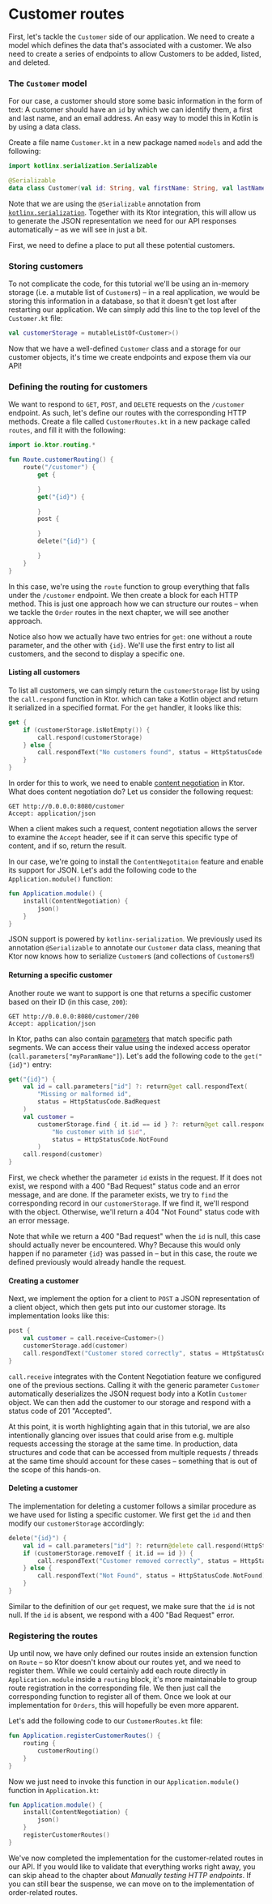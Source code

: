 # Customer routes

First, let's tackle the `Customer` side of our application. We need to create a model which defines the data that's associated with a customer. We also need to create a series of endpoints to allow Customers to be added, listed, and deleted.

### The `Customer` model

For our case, a customer should store some basic information in the form of text: A customer should have an `id` by which we can identify them, a first and last name, and an email address. An easy way to model this in Kotlin is by using a data class.

Create a file name `Customer.kt` in a new package named `models` and add the following:

```kotlin
import kotlinx.serialization.Serializable

@Serializable
data class Customer(val id: String, val firstName: String, val lastName: String, val email: String)
```

Note that we are using the `@Serializable` annotation from [`kotlinx.serialization`](https://github.com/Kotlin/kotlinx.serialization). Together with its Ktor integration, this will allow us to generate the JSON representation we need for our API responses automatically – as we will see in just a bit.

First, we need to define a place to put all these potential customers.

### Storing customers

To not complicate the code, for this tutorial we'll be using an in-memory storage (i.e. a mutable list of `Customer`s) – in a real application, we would be storing this information in a database, so that it doesn't get lost after restarting our application. We can simply add this line to the top level of the `Customer.kt` file:

```kotlin
val customerStorage = mutableListOf<Customer>()
```

Now that we have a well-defined `Customer` class and a storage for our customer objects, it's time we create endpoints and expose them via our API!

### Defining the routing for customers

We want to respond to `GET`, `POST`, and `DELETE` requests on the `/customer` endpoint. As such, let's define our routes with the corresponding HTTP methods. Create a file called `CustomerRoutes.kt` in a new package called `routes`, and fill it with the following:

```kotlin
import io.ktor.routing.*

fun Route.customerRouting() {
    route("/customer") {
        get {

        }
        get("{id}") {

        }
        post {

        }
        delete("{id}") {

        }
    }
}
```

In this case, we're using the `route` function to group everything that falls under the `/customer` endpoint. We then create a block for each HTTP method. This is just one approach how we can structure our routes – when we tackle the `Order` routes in the next chapter, we will see another approach.

Notice also how we actually have two entries for `get`: one without a route parameter, and the other with `{id}`. We'll use the first entry to list all customers, and the second to display a specific one.  

#### Listing all customers

To list all customers, we can simply return the `customerStorage` list by using the `call.respond` function in Ktor. which can take a Kotlin object and return it serialized in a specified format. For the `get` handler, it looks like this:

```kotlin
get {
    if (customerStorage.isNotEmpty()) {
        call.respond(customerStorage)
    } else {
        call.respondText("No customers found", status = HttpStatusCode.NotFound)
    }
}
```

In order for this to work, we need to enable [content negotiation](https://ktor.io/docs/serialization.html) in Ktor. What does content negotiation do? Let us consider the following request:

```http request
GET http://0.0.0.0:8080/customer
Accept: application/json
```

When a client makes such a request, content negotiation allows the server to examine the `Accept` header, see if it can serve this specific type of content, and if so, return the result.

In our case, we're going to install the `ContentNegotitaion` feature and enable its support for JSON. Let's add the following code to the `Application.module()` function:

```kotlin
fun Application.module() {
    install(ContentNegotiation) {
        json()
    }
}
```

JSON support is powered by `kotlinx-serialization`. We previously used its annotation `@Serializable` to annotate our `Customer` data class, meaning that Ktor now knows how to serialize `Customer`s (and collections of `Customer`s!)

#### Returning a specific customer

Another route we want to support is one that returns a specific customer based on their ID (in this case, `200`):

```http request
GET http://0.0.0.0:8080/customer/200
Accept: application/json
```

In Ktor, paths can also contain [parameters](https://ktor.io/docs/routing-in-ktor.html#match_url) that match specific path segments. We can access their value using the indexed access operator (`call.parameters["myParamName"]`). Let's add the following code to the `get("{id}")` entry:


```kotlin
get("{id}") {
    val id = call.parameters["id"] ?: return@get call.respondText(
        "Missing or malformed id",
        status = HttpStatusCode.BadRequest
    )
    val customer =
        customerStorage.find { it.id == id } ?: return@get call.respondText(
            "No customer with id $id",
            status = HttpStatusCode.NotFound
        )
    call.respond(customer)
}
```

First, we check whether the parameter `id` exists in the request. If it does not exist, we respond with a 400 "Bad Request" status code and an error message, and are done. If the parameter exists, we try to `find` the corresponding record in our `customerStorage`. If we find it, we'll respond with the object. Otherwise, we'll return a 404 "Not Found" status code with an error message.

Note that while we return a 400 "Bad request" when the `id` is null, this case should actually never be encountered. Why? Because this would only happen if no parameter `{id}` was passed in – but in this case, the route we defined previously would already handle the request.

#### Creating a customer

Next, we implement the option for a client to `POST` a JSON representation of a client object, which then gets put into our customer storage. Its implementation looks like this:

```kotlin
post {
    val customer = call.receive<Customer>()
    customerStorage.add(customer)
    call.respondText("Customer stored correctly", status = HttpStatusCode.Accepted)
}
```

`call.receive` integrates with the Content Negotiation feature we configured one of the previous sections. Calling it with the generic parameter `Customer` automatically deserializes the JSON request body into a Kotlin `Customer` object. We can then add the customer to our storage and respond with a status code of 201 "Accepted".

At this point, it is worth highlighting again that in this tutorial, we are also intentionally glancing over issues that could arise from e.g. multiple requests accessing the storage at the same time. In production, data structures and code that can be accessed from multiple requests / threads at the same time should account for these cases – something that is out of the scope of this hands-on.

#### Deleting a customer

The implementation for deleting a customer follows a similar procedure as we have used for listing a specific customer. We first get the `id` and then modify our `customerStorage` accordingly:

```kotlin
delete("{id}") {
    val id = call.parameters["id"] ?: return@delete call.respond(HttpStatusCode.BadRequest)
    if (customerStorage.removeIf { it.id == id }) {
        call.respondText("Customer removed correctly", status = HttpStatusCode.Accepted)
    } else {
        call.respondText("Not Found", status = HttpStatusCode.NotFound)
    }
}
```

Similar to the definition of our `get` request, we make sure that the `id` is not null. If the `id` is absent, we respond with a 400 "Bad Request" error.

### Registering the routes

Up until now, we have only defined our routes inside an extension function on `Route` – so Ktor doesn't know about our routes yet, and we need to register them. While we could certainly add each route directly in `Application.module` inside a `routing` block, it's more maintainable to group route registration in the corresponding file. We then just call the corresponding function to register all of them. Once we look at our implementation for `Orders`, this will hopefully be even more apparent. 

Let's add the following code to our `CustomerRoutes.kt` file:

```kotlin
fun Application.registerCustomerRoutes() {
    routing {
        customerRouting()
    }
}
```

Now we just need to invoke this function in our `Application.module()` function in `Application.kt`:

```kotlin
fun Application.module() {
    install(ContentNegotiation) {
        json()
    }
    registerCustomerRoutes()
}
```

We've now completed the implementation for the customer-related routes in our API. If you would like to validate that everything works right away, you can skip ahead to the chapter about _Manually testing HTTP endpoints_. If you can still bear the suspense, we can move on to the implementation of order-related routes.

